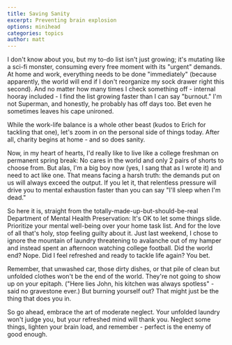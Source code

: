 ```yaml
---
title: Saving Sanity
excerpt: Preventing brain explosion
options: minihead
categories: topics
author: matt
---
```


I don't know about you, but my to-do list isn't just growing; it's mutating like a sci-fi monster, consuming every free moment with its "urgent" demands. At home and work, everything needs to be done "immediately" (because apparently, the world will end if I don't reorganize my sock drawer right this second). And no matter how many times I check something off - internal hooray included - I find the list growing faster than I can say "burnout." I'm not Superman, and honestly, he probably has off days too. Bet even he sometimes leaves his cape unironed.

While the work-life balance is a whole other beast (kudos to Erich for tackling that one), let's zoom in on the personal side of things today. After all, charity begins at home - and so does sanity.

Now, in my heart of hearts, I'd really like to live like a college freshman on permanent spring break: No cares in the world and only 2 pairs of shorts to choose from. But alas, I'm a big boy now (yes, I sang that as I wrote it) and need to act like one. That means facing a harsh truth: the demands put on us will always exceed the output. If you let it, that relentless pressure will drive you to mental exhaustion faster than you can say "I'll sleep when I'm dead."

So here it is, straight from the totally-made-up-but-should-be-real Department of Mental Health Preservation: It's OK to let some things slide. Prioritize your mental well-being over your home task list. And for the love of all that's holy, stop feeling guilty about it.
Just last weekend, I chose to ignore the mountain of laundry threatening to avalanche out of my hamper and instead spent an afternoon watching college football. Did the world end? Nope. Did I feel refreshed and ready to tackle life again? You bet.

Remember, that unwashed car, those dirty dishes, or that pile of clean but unfolded clothes won't be the end of the world. They're not going to show up on your epitaph. ("Here lies John, his kitchen was always spotless" - said no gravestone ever.) But burning yourself out? That might just be the thing that does you in.

So go ahead, embrace the art of moderate neglect. Your unfolded laundry won't judge you, but your refreshed mind will thank you. Neglect some things, lighten your brain load, and remember - perfect is the enemy of good enough.